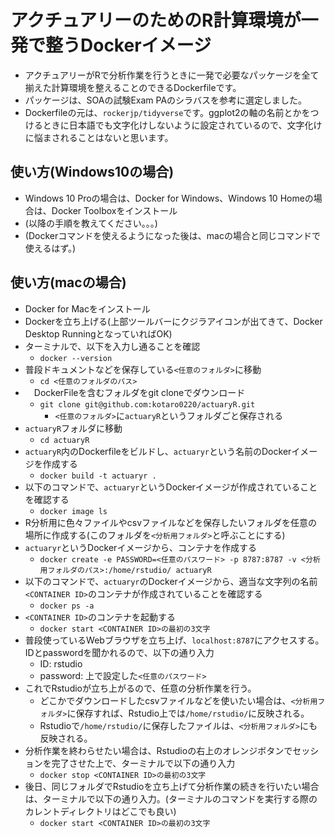 # アクチュアリーのためのR計算環境が一発で整うDockerイメージ
- アクチュアリーがRで分析作業を行うときに一発で必要なパッケージを全て揃えた計算環境を整えることのできるDockerfileです。
- パッケージは、SOAの試験Exam PAのシラバスを参考に選定しました。
- Dockerfileの元は、`rockerjp/tidyverse`です。ggplot2の軸の名前とかをつけるときに日本語でも文字化けしないように設定されているので、文字化けに悩まされることはないと思います。

## 使い方(Windows10の場合)
- Windows 10 Proの場合は、Docker for Windows、Windows 10 Homeの場合は、Docker Toolboxをインストール
- (以降の手順を教えてください。。。)
- (Dockerコマンドを使えるようになった後は、macの場合と同じコマンドで使えるはず。)

## 使い方(macの場合)
- Docker for Macをインストール
- Dockerを立ち上げる(上部ツールバーにクジラアイコンが出てきて、Docker Desktop RunningとなっていればOK)
- ターミナルで、以下を入力し通ることを確認
    - `docker --version`
- 普段ドキュメントなどを保存している`<任意のフォルダ>`に移動
    - `cd <任意のフォルダのパス>`
- 　DockerFileを含むフォルダをgit cloneでダウンロード
    - `git clone git@github.com:kotaro0220/actuaryR.git`
        - `<任意のフォルダ>`に`actuaryR`というフォルダごと保存される
- `actuaryR`フォルダに移動
    -  `cd actuaryR`
- `actuaryR`内のDockerfileをビルドし、`actuaryr`という名前のDockerイメージを作成する
    - `docker build -t actuaryr .`
-  以下のコマンドで、`actuaryr`というDockerイメージが作成されていることを確認する
    - `docker image ls`
- R分析用に色々ファイルやcsvファイルなどを保存したいフォルダを任意の場所に作成する(このフォルダを`<分析用フォルダ>`と呼ぶことにする)
- `actuaryr`というDockerイメージから、コンテナを作成する
    - `docker create -e PASSWORD=<任意のパスワード> -p 8787:8787 -v <分析用フォルダのパス>:/home/rstudio/ actuaryR`
- 以下のコマンドで、`actuaryr`のDockerイメージから、適当な文字列の名前`<CONTAINER ID>`のコンテナが作成されていることを確認する
    - `docker ps -a`
- `<CONTAINER ID>`のコンテナを起動する
    - `docker start <CONTAINER ID>の最初の3文字`
- 普段使っているWebブラウザを立ち上げ、`localhost:8787`にアクセスする。IDとpasswordを聞かれるので、以下の通り入力
    - ID: rstudio
    - password: 上で設定した`<任意のパスワード>`
- これでRstudioが立ち上がるので、任意の分析作業を行う。
    - どこかでダウンロードしたcsvファイルなどを使いたい場合は、`<分析用フォルダ>`に保存すれば、Rstudio上では`/home/rstudio/`に反映される。
    - Rstudioで`/home/rstudio/`に保存したファイルは、`<分析用フォルダ>`にも反映される。
- 分析作業を終わらせたい場合は、Rstudioの右上のオレンジボタンでセッションを完了させた上で、ターミナルで以下の通り入力
    - `docker stop <CONTAINER ID>の最初の3文字`
- 後日、同じフォルダでRstudioを立ち上げて分析作業の続きを行いたい場合は、ターミナルで以下の通り入力。(ターミナルのコマンドを実行する際のカレントディレクトリはどこでも良い)
    - `docker start <CONTAINER ID>の最初の3文字`